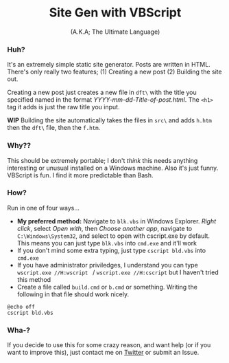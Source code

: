 <h1 align="center">Site Gen with VBScript</h1>
<p align="center">(A.K.A; The Ultimate Language)</p>

### Huh?

It's an extremely simple static site generator. Posts are written in HTML.
There's only really two features; (1) Creating a new post (2) Building the site
out. 

Creating a new post just creates a new file in `dft\` with the title you
specified named in the format *YYYY-mm-dd-Title-of-post.html*. The `<h1>` tag
it adds is just the raw title you input.

**WIP** Building the site automatically takes the files in `src\` and adds
`h.htm` then the `dft\` file, then the `f.htm`. 

### Why??

This should be extremely portable; I don't *think* this needs anything
interesting or unusual installed on a Windows machine. Also it's just funny.
VBScript is fun. I find it more predictable than Bash. 

### How?

Run in one of four ways...

- **My preferred method:** Navigate to `blk.vbs` in Windows Explorer. *Right click*, select *Open
with*, then *Choose another app*, navigate to `C:\Windows\System32`, and select
to open with cscript.exe by default. This means you can just type `blk.vbs`
into `cmd.exe` and it'll work
- If you don't mind some extra typing, just type `cscript bld.vbs` into
`cmd.exe`
- If you have administrator priviledges, I understand you can type `wscript.exe //H:wscript
` / `wscript.exe //H:cscript` but I haven't tried this method
- Create a file called `build.cmd` or `b.cmd` or something. Writing the following
in that file should work nicely.

```
@echo off
cscript bld.vbs
```

### Wha-?

If you decide to use this for some crazy reason, and want help (or if you want
to improve this), just contact me on
[Twitter](https://twitter.com/HsvqZ1uD6tASGbM) or submit an Issue.

